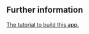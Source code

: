 ## Further information

[The tutorial to build this app.](https://www.tektutorialshub.com/angular/angular-http-get-example-using-httpclient/)
